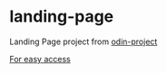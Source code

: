# landing-page
Landing Page project from [odin-project](https://www.theodinproject.com/paths/foundations/courses/foundations/lessons/landing-page)

[For easy access](https://gilnior.github.io/landing-page/)
